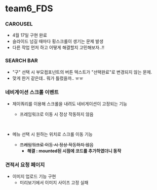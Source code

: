 # team6_FDS

### CAROUSEL

* 4월 17일 구현 완료
* 슬라이드 넘길 때마다 횡스크롤이 생기는 문제 발생
* 다른 작업 먼저 하고 어떻게 해결할지 고민해보자..!!




### SEARCH BAR

* "구" 선택 시 부모컴포넌트의 버튼 텍스트가 "선택완료"로 변경되지 않는 문제.
* 맞게 한거 같은데.. 뭐가 틀렸을까.. ㅠㅠ 



### 네비게이션 스크롤 이벤트 

* 제이쿼리를 이용해 스크롤을 내려도 네비게이션이 고정되는 기능 

  * 프레임워크로 이동 시 정상 작동하지 않음

  ​

* 메뉴 선택 시 원하는 위치로 스크롤 이동 기능

  * ~~프레임워크로 이동 시 정상 작동하지 않음~~
    * **해결 : mounted된 시점에 코드를 추가하였더니 동작**



### 견적서 요청 페이지

* 이미지 업로드 기능 구현
  * 미리보기에서 이미지 사이즈 고정 실패

